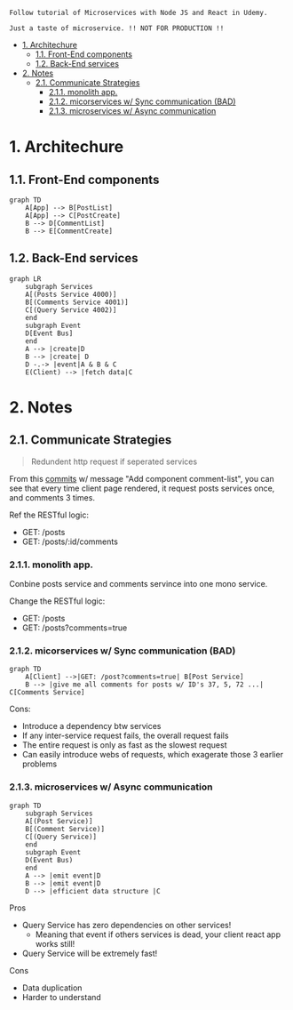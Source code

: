 
    Follow tutorial of Microservices with Node JS and React in Udemy.

    Just a taste of microservice. !! NOT FOR PRODUCTION !!

- [1. Architechure](#1-architechure)
  - [1.1. Front-End components](#11-front-end-components)
  - [1.2. Back-End services](#12-back-end-services)
- [2. Notes](#2-notes)
  - [2.1. Communicate Strategies](#21-communicate-strategies)
    - [2.1.1. monolith app.](#211-monolith-app)
    - [2.1.2. micorservices w/ Sync communication (BAD)](#212-micorservices-w-sync-communication-bad)
    - [2.1.3. microservices w/ Async communication](#213-microservices-w-async-communication)

# 1. Architechure
## 1.1. Front-End components
```mermaid
graph TD
    A[App] --> B[PostList]
    A[App] --> C[PostCreate]
    B --> D[CommentList]
    B --> E[CommentCreate]
```

## 1.2. Back-End services 
```mermaid
graph LR
    subgraph Services
    A[(Posts Service 4000)]
    B[(Comments Service 4001)]
    C[(Query Service 4002)]
    end
    subgraph Event
    D[Event Bus]
    end
    A --> |create|D
    B --> |create| D
    D -.-> |event|A & B & C 
    E(Client) --> |fetch data|C

```

# 2. Notes


## 2.1. Communicate Strategies
> Redundent http request if seperated services
> 
From this [commits](https://github.com/bstLearning/microservice-blog/commit/d57d1da547fa6e6ec0f9e1215c3b4764ed8d8f55) w/ message "Add component comment-list", you can see that every time client page rendered, it request posts services once, and comments 3 times. 

Ref the RESTful logic:
- GET: /posts
- GET: /posts/:id/comments 

### 2.1.1. monolith app. 
Conbine posts service and comments servince into one mono service.

Change the RESTful logic:
- GET: /posts
- GET: /posts?comments=true


### 2.1.2. micorservices w/ Sync communication (BAD)

```mermaid
graph TD
    A[Client] -->|GET: /post?comments=true| B[Post Service]
    B --> |give me all comments for posts w/ ID's 37, 5, 72 ...| C[Comments Service]
```

Cons:
- Introduce a dependency btw services
- If any inter-service request fails, the overall request fails
- The entire request is only as fast as the slowest request
- Can easily introduce webs of requests, which exagerate those 3 earlier problems

### 2.1.3. microservices w/ Async communication
```mermaid
graph TD
    subgraph Services
    A[(Post Service)]
    B[(Comment Service)]
    C[(Query Service)]
    end
    subgraph Event
    D(Event Bus)
    end
    A --> |emit event|D
    B --> |emit event|D
    D --> |efficient data structure |C
```

Pros
- Query Service has zero dependencies on other services!
  - Meaning that event if others services is dead, your client react app works still!
- Query Service will be extremely fast!

Cons
- Data duplication
- Harder to understand
